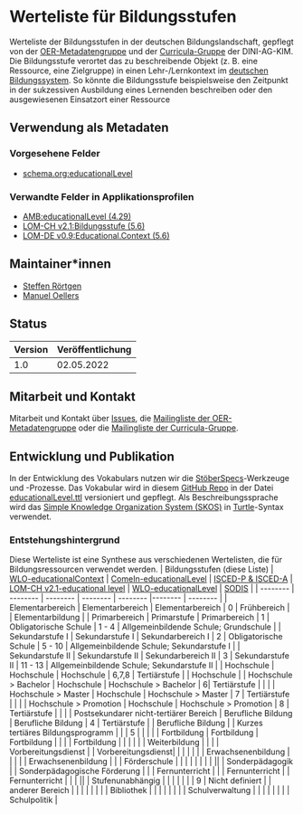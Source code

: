 # Werteliste für Bildungsstufen
Werteliste der Bildungsstufen in der deutschen Bildungslandschaft, gepflegt von der [OER-Metadatengruppe](https://wiki.dnb.de/x/IQ30B) und der [Curricula-Gruppe](https://wiki.dnb.de/display/DINIAGKIM/Curricula-Gruppe) der DINI-AG-KIM. Die Bildungsstufe verortet das zu beschreibende Objekt (z. B. eine Ressource, eine Zielgruppe) in einen Lehr-/Lernkontext im [deutschen Bildungssystem](https://www.bpb.de/themen/bildung/dossier-bildung/163283/das-bildungssystem-in-deutschland/). So könnte die Bildungsstufe beispielsweise den Zeitpunkt in der sukzessiven Ausbildung eines Lernenden beschreiben oder den ausgewiesenen Einsatzort einer Ressource

## Verwendung als Metadaten

### Vorgesehene Felder
- [schema.org:educationalLevel](https://schema.org/educationalLevel)

### Verwandte Felder in Applikationsprofilen

- [AMB:educationalLevel (4.29)](https://w3id.org/kim/amb/draft/#educationallevel)
- [LOM-CH v2.1:Bildungsstufe (5.6)](https://www.educa.ch/sites/default/files/2020-11/applikationsprofil-lom-ch-v2.1-de.pdf)
- [LOM-DE v0.9:Educational.Context (5.6)](https://sodis.de/lom-de/LOM-DE_v0.9_1.pdf)

## Maintainer\*innen
- [Steffen Rörtgen](https://github.com/sroertgen)
- [Manuel Oellers](https://github.com/oellers)

## Status
|Version| Veröffentlichung |
|--|--|
| 1.0 | 02.05.2022 |

## Mitarbeit und Kontakt
Mitarbeit und Kontakt über [Issues](https://github.com/dini-ag-kim/educationalLevel/issues/), die [Mailingliste der OER-Metadatengruppe](https://lists.dnb.de/mailman/listinfo/dini-ag-kim-oer) oder die [Mailingliste der Curricula-Gruppe](https://lists.dnb.de/mailman/listinfo/dini-ag-kim-curricula).

## Entwicklung und Publikation
In der Entwicklung des Vokabulars nutzen wir die [StöberSpecs](https://w3id.org/kim/stoeberspecs/)-Werkzeuge und -Prozesse. Das Vokabular wird in diesem [GitHub Repo](https://github.com/dini-ag-kim/educationalLevel) in der Datei [educationalLevel.ttl](https://github.com/dini-ag-kim/educationalLevel/blob/master/educationalLevel.ttl) versioniert und gepflegt. Als Beschreibungssprache wird das [Simple Knowledge Organization System (SKOS)](https://www.w3.org/2004/02/skos/) in [Turtle](https://www.w3.org/TR/turtle/)-Syntax verwendet.

### Entstehungshintergrund
Diese Werteliste ist eine Synthese aus verschiedenen Wertelisten, die für Bildungsressourcen verwendet werden.
| Bildungsstufen (diese Liste) |  [WLO-educationalContext](http://w3id.org/openeduhub/vocabs/educationalContext/) | [ComeIn-educationalLevel](http://w3id.org/comein/vocabs/educationalLevel-ComeIn/) | [ISCED-P & ISCED-A](http://uis.unesco.org/sites/default/files/documents/international-standard-classification-of-education-isced-2011-en.pdf) | [LOM-CH v2.1-educational level](https://www.educa.ch/sites/default/files/2020-11/applikationsprofil-lom-ch-v2.1-de.pdf) | [WLO-educationalLevel](http://w3id.org/openeduhub/vocabs/educationalLevel/) | [SODIS](http://cp.sodis.de/api/get?lom_context=*) |
| -------- | -------- | -------- | -------- | -------- |-------- | -------- |
| Elementarbereich  | Elementarbereich     |  Elementarbereich | 0 |  Frühbereich |   | Elementarbildung  |
| Primarbereich  | Primarstufe      | Primarbereich | 1 |  Obligatorische Schule | 1 - 4 | Allgemeinbildende Schule; Grundschule   |
| Sekundarstufe I  | Sekundarstufe I      | Sekundarbereich I | 2 |   Obligatorische Schule | 5 - 10 |  Allgemeinbildende Schule; Sekundarstufe I |
| Sekundarstufe II  | Sekundarstufe II     | Sekundarbereich II | 3   |  Sekundarstufe II | 11 - 13 | Allgemeinbildende Schule; Sekundarstufe II   |
| Hochschule | Hochschule     | Hochschule | 6,7,8 |  Tertiärstufe  | |  Hochschule |
| Hochschule > Bachelor | Hochschule  | Hochschule > Bachelor | 6|  Tertiärstufe  |  |   |
| Hochschule > Master  | Hochschule | Hochschule > Master |  7 | Tertiärstufe |  |   |
| Hochschule > Promotion | Hochschule | Hochschule > Promotion |  8 | Tertiärstufe |  |   |
| Postsekundarer nicht-tertiärer Bereich | Berufliche Bildung     |  Berufliche Bildung | 4 |  Tertiärstufe   |  | Berufliche Bildung  |
| Kurzes tertiäres Bildungsprogramm | | | 5 | | |    |
| Fortbildung | Fortbildung     | Fortbildung |  |  |  | Fortbildung  |
| | | |  | Weiterbildung |  |    |
| Vorbereitungsdienst | | Vorbereitungsdienst|   |  | |   |
| | Erwachsenenbildung     |  |  | |  |  Erwachsenenbildung |
| | Förderschule     | |  |  | |   |
| | ||  | Sonderpädagogik |  |  Sonderpädagogische Förderung  |
| | Fernunterricht     | |  | Fernunterricht |     | Fernunterricht |
| | ||  | Stufenunabhängig |  |    |
| | | | 9 | Nicht definiert | | anderer Bereich   |
| | | |  |  | | Bibliothek   |
| | | |  |  | | Schulverwaltung   |
| | | |  |  | | Schulpolitik   |

